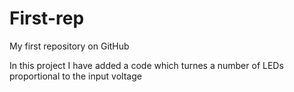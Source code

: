 First-rep
=========

My first repository on GitHub

In this project I have added a code which turnes a number of LEDs proportional to the input voltage

